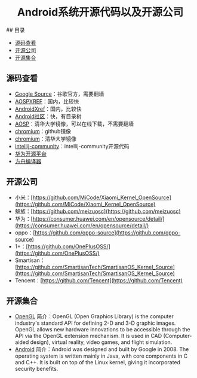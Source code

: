 <h1 align="center">Android系统开源代码以及开源公司</h1>
## 目录

* [源码查看](#源码查看)
* [开源公司](#开源公司)
* [开源集合](#开源集合)

## 源码查看
* [Google Source](https://android.googlesource.com)：谷歌官方，需要翻墙
* [AOSPXREF](http://aospxref.com)：国内，比较快
* [AndroidXref](http://androidxref.com)：国内，比较快
* [Android社区](https://www.androidos.net.cn)：快，有目录树
* [AOSP](https://mirrors.tuna.tsinghua.edu.cn/help/AOSP/)：清华大学镜像，可以在线下载，不需要翻墙
* [chromium](https://github.com/chromium/chromium)：github镜像
* [chromium](https://mirrors.tuna.tsinghua.edu.cn/help/chromiumos/)：清华大学镜像
* [intellij-community](https://github.com/JetBrains/intellij-community)：intellij-community开源代码
* [华为开源平台](https://code.opensource.huaweicloud.com/home)
* [方舟编译器](https://www.openarkcompiler.cn/home)


## 开源公司

* 小米：[https://github.com/MiCode/Xiaomi_Kernel_OpenSource](https://github.com/MiCode/Xiaomi_Kernel_OpenSource)
* 魅族：[https://github.com/meizuosc](https://github.com/meizuosc)
* 华为：[https://consumer.huawei.com/en/opensource/detail/](https://consumer.huawei.com/en/opensource/detail/)
* oppo：[https://github.com/oppo-source](https://github.com/oppo-source)
* 1+：[https://github.com/OnePlusOSS/](https://github.com/OnePlusOSS/)
* Smartisan：[https://github.com/SmartisanTech/SmartisanOS_Kernel_Source](https://github.com/SmartisanTech/SmartisanOS_Kernel_Source)
* Tencent：[https://github.com/Tencent](https://github.com/Tencent)



## 开源集合

* [OpenGL](https://github.com/topics/opengl?l=java)  简介：OpenGL (Open Graphics Library) is the computer industry's standard API for defining 2-D and 3-D graphic images. OpenGL allows new hardware innovations to be accessible through the API via the OpenGL extension mechanism. It is used in CAD (Computer-aided design), virtual reality, video games, and flight simulation.
* [Android](https://github.com/topics/android)  简介：Android was designed and built by Google in 2008. The operating system is written mainly in Java, with core components in C and C++. It is built on top of the Linux kernel, giving it incorporated security benefits.


